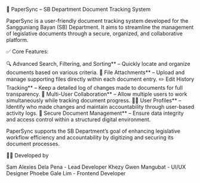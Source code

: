 📄 PaperSync – SB Department Document Tracking System

PaperSync is a user-friendly document tracking system developed for the Sangguniang Bayan (SB) Department. It aims to streamline the management of legislative documents through a secure, organized, and collaborative platform.

✅ Core Features:

🔍 Advanced Search, Filtering, and Sorting** – Quickly locate and organize documents based on various criteria.
📎 File Attachments** – Upload and manage supporting files directly within each document entry.
✏️ Edit History Tracking** – Keep a detailed log of changes made to documents for full transparency.
👥 Multi-User Collaboration** – Allow multiple users to work simultaneously while tracking document progress.
🧑‍💼 User Profiles** – Identify who made changes and maintain accountability through user-based activity logs.
🔐 Secure Document Management** – Ensure data integrity and access control within a structured digital environment.

PaperSync supports the SB Department’s goal of enhancing legislative workflow efficiency and accountability by digitizing and securing its document processes.

👨‍💻 Developed by

Sam Alexies Dela Pena - Lead Developer
Khezy Gwen Mangubat - UI/UX Designer
Phoebe Gale Lim - Frontend Developer
